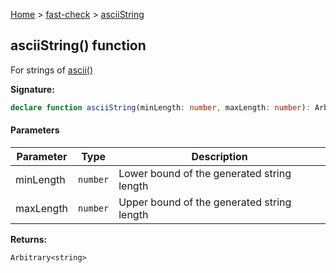 [Home](/) &gt; [fast-check](../fast-check.md) &gt; [asciiString](asciiString_3.md)

## asciiString() function

For strings of [ascii()](ascii_1.md)

<b>Signature:</b>

```typescript
declare function asciiString(minLength: number, maxLength: number): Arbitrary<string>;
```

#### Parameters

|  Parameter | Type | Description |
|  --- | --- | --- |
|  minLength | <code>number</code> | Lower bound of the generated string length |
|  maxLength | <code>number</code> | Upper bound of the generated string length |

<b>Returns:</b>

`Arbitrary<string>`

